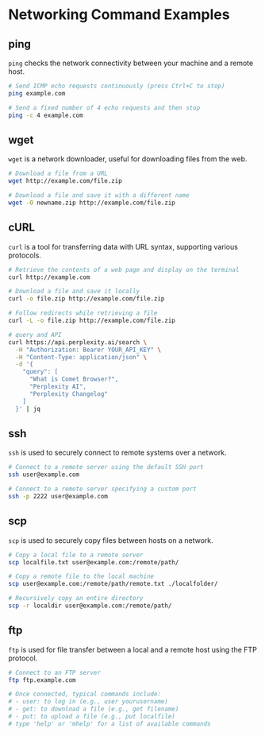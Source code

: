 # Networking Command Examples

## ping
`ping` checks the network connectivity between your machine and a remote host.
  
```bash
# Send ICMP echo requests continuously (press Ctrl+C to stop)
ping example.com

# Send a fixed number of 4 echo requests and then stop
ping -c 4 example.com
```

## wget
`wget` is a network downloader, useful for downloading files from the web.
  
```bash
# Download a file from a URL
wget http://example.com/file.zip

# Download a file and save it with a different name
wget -O newname.zip http://example.com/file.zip
```

## cURL
`curl` is a tool for transferring data with URL syntax, supporting various protocols.
  
```bash
# Retrieve the contents of a web page and display on the terminal
curl http://example.com

# Download a file and save it locally
curl -o file.zip http://example.com/file.zip

# Follow redirects while retrieving a file
curl -L -o file.zip http://example.com/file.zip

# query and API
curl https://api.perplexity.ai/search \
  -H "Authorization: Bearer YOUR_API_KEY" \
  -H "Content-Type: application/json" \
  -d '{
    "query": [
      "What is Comet Browser?",
      "Perplexity AI",
      "Perplexity Changelog"
    ]
  }' | jq
```

## ssh
`ssh` is used to securely connect to remote systems over a network.
  
```bash
# Connect to a remote server using the default SSH port
ssh user@example.com

# Connect to a remote server specifying a custom port
ssh -p 2222 user@example.com
```

## scp
`scp` is used to securely copy files between hosts on a network.

```bash
# Copy a local file to a remote server
scp localfile.txt user@example.com:/remote/path/

# Copy a remote file to the local machine
scp user@example.com:/remote/path/remote.txt ./localfolder/

# Recursively copy an entire directory
scp -r localdir user@example.com:/remote/path/
```

## ftp
`ftp` is used for file transfer between a local and a remote host using the FTP protocol.  
  
```bash
# Connect to an FTP server
ftp ftp.example.com

# Once connected, typical commands include:
# - user: to log in (e.g., user yourusername)
# - get: to download a file (e.g., get filename)
# - put: to upload a file (e.g., put localfile)
# type 'help' or 'mhelp' for a list of available commands
```